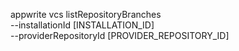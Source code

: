 appwrite vcs listRepositoryBranches \
        --installationId [INSTALLATION_ID] \
        --providerRepositoryId [PROVIDER_REPOSITORY_ID]
